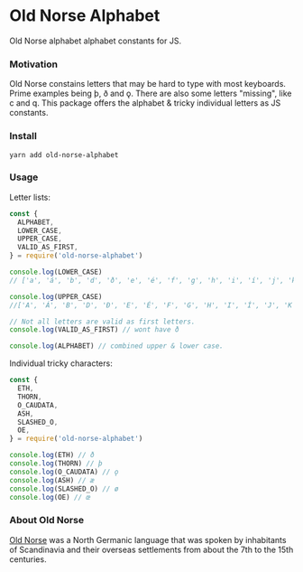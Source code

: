 # Old Norse Alphabet

Old Norse alphabet alphabet constants for JS.

### Motivation

Old Norse constains letters that may be hard to type with most keyboards. Prime examples being þ, ð and ǫ. There are also some letters "missing", like c and q. This package offers the alphabet & tricky individual letters as JS constants.


### Install

`yarn add old-norse-alphabet`

### Usage


Letter lists:

```javascript
const {
  ALPHABET,
  LOWER_CASE,
  UPPER_CASE,
  VALID_AS_FIRST,
} = require('old-norse-alphabet')

console.log(LOWER_CASE)
// ['a', 'á', 'b', 'd', 'ð', 'e', 'é', 'f', 'g', 'h', 'i', 'í', 'j', 'k', 'l', 'm', 'n', 'o', 'ó', 'p', 'r', 's', 't', 'u', 'ú', 'v', 'w', 'y', 'ý', 'þ', 'æ', 'ǫ', 'ø', 'œ']

console.log(UPPER_CASE)
//['A', 'Á', 'B', 'D', 'Ð', 'E', 'É', 'F', 'G', 'H', 'I', 'Í', 'J', 'K', 'L', 'M', 'N', 'O', 'Ó', 'P', 'R', 'S', 'T', 'U', 'Ú', 'V', 'W', 'Y', 'Ý', 'Þ', 'Æ', 'Ǫ', 'Ø', 'Œ']

// Not all letters are valid as first letters.
console.log(VALID_AS_FIRST) // wont have ð

console.log(ALPHABET) // combined upper & lower case.

```

Individual tricky characters:

```javascript
const {
  ETH,
  THORN,
  O_CAUDATA,
  ASH,
  SLASHED_O,
  OE,
} = require('old-norse-alphabet')

console.log(ETH) // ð
console.log(THORN) // þ
console.log(O_CAUDATA) // ǫ
console.log(ASH) // æ
console.log(SLASHED_O) // ø
console.log(OE) // œ

```

### About Old Norse

[Old Norse](https://en.wikipedia.org/wiki/Old_Norse) was a North Germanic language that was spoken by inhabitants of Scandinavia and their overseas settlements from about the 7th to the 15th centuries.
